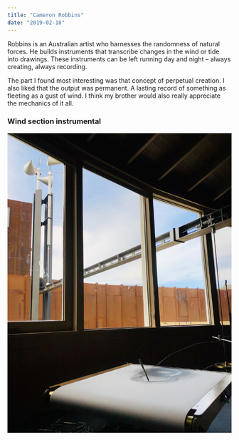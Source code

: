 ```yaml
---
title: "Cameron Robbins"
date: "2019-02-18"
---
```


Robbins is an Australian artist who harnesses the randomness of natural forces. He builds instruments that transcribe changes in the wind or tide into drawings. These instruments can be left running day and night –
always creating, always recording.

The part I found most interesting was that concept of perpetual creation. I also liked that the output was permanent. A lasting record of something as fleeting as a gust of wind. I think my brother would also really appreciate the mechanics of it all.

### Wind section instrumental

![Wind section instrumental](images/cameronRobbins_windSectionInstrumental.jpg)
